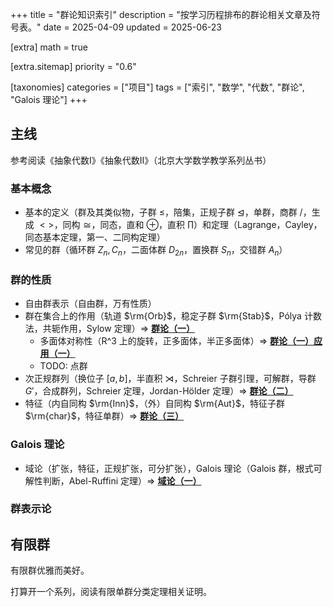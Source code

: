 +++
title = "群论知识索引"
description = "按学习历程排布的群论相关文章及符号表。"
date = 2025-04-09
updated = 2025-06-23

[extra]
math = true

[extra.sitemap]
priority = "0.6"

[taxonomies]
categories = ["项目"]
tags = ["索引", "数学", "代数", "群论", "Galois 理论"]
+++

## 主线
参考阅读《抽象代数Ⅰ》《抽象代数Ⅱ》（北京大学数学教学系列丛书）

### 基本概念
- 基本的定义（群及其类似物，子群 $\leq$，陪集，正规子群 $\unlhd$，单群，商群 $/$，生成 $<>$，同构 $\cong$，同态，直和 $\oplus$，直积 $\prod$）和定理（Lagrange，Cayley，同态基本定理，第一、二同构定理）
- 常见的群（循环群 $Z_n, C_n$，二面体群 $D_{2n}$，置换群 $S_n$，交错群 $A_n$）

### 群的性质
- 自由群表示（自由群，万有性质）
- 群在集合上的作用（轨道 $\rm{Orb}$，稳定子群 $\rm{Stab}$，Pólya 计数法，共轭作用，Sylow 定理）⇒ [**群论（一）**](/posts/group-theory-p1/)
	- 多面体对称性（R^3 上的旋转，正多面体，半正多面体）⇒ [**群论（一）应用（一）**](/posts/group-theory-p1-2/)
	- TODO: 点群
- 次正规群列（换位子 $[a, b]$，半直积 $\rtimes$，Schreier 子群引理，可解群，导群 $G'$，合成群列，Schreier 定理，Jordan-Hölder 定理）⇒ [**群论（二）**](/posts/group-theory-p2/)
- 特征（内自同构 $\rm{Inn}$，（外）自同构 $\rm{Aut}$，特征子群 $\rm{char}$，特征单群）⇒ [**群论（三）**](/posts/group-theory-p3/)

### Galois 理论
- 域论（扩张，特征，正规扩张，可分扩张），Galois 理论（Galois 群，根式可解性判断，Abel-Ruffini 定理）⇒ [**域论（一）**](/posts/field-theory-p1/)

### 群表示论

## 有限群
有限群优雅而美好。

打算开一个系列，阅读有限单群分类定理相关证明。
